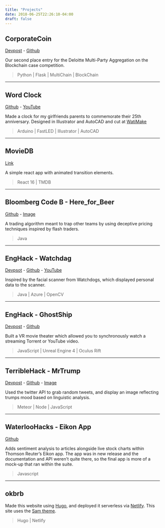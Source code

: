```yaml
---
title: "Projects"
date: 2018-06-25T22:26:10-04:00
draft: false
---
```


## CorporateCoin

[Devpost](https://devpost.com/software/corporatecoin) - [Github](https://github.com/GrandNewbien/cutc-deloitte)

Our second place entry for the Deloitte Multi-Party Aggregation on the Blockchain case competition.

> Python | Flask | MultiChain | BlockChain

---

## Word Clock

[Github](https://github.com/GrandNewbien/arduino-projects/tree/master/wordclock) - [YouTube](https://www.youtube.com/watch?v=ZXcq5jZzuVY)

Made a clock for my girlfriends parents to commemorate their 25th anniversary. Designed in Illustrator and AutoCAD and cut at [WatiMake](https://uwaterloo.ca/mechanical-mechatronics-engineering/resources-and-services/mme-clinic/watimake)

> Arduino | FastLED | Illustrator | AutoCAD

---

## MovieDB

[Link](/lumdb)

A simple react app with animated transition elements.

> React 16 | TMDB

---

## Bloomberg Code B - Here_for_Beer

[Github](https://github.com/siddharth-ramesh/Bloomberg_Hackathon_java) - [Image](/img/bloomberg.jpg)

A trading algorithm meant to trap other teams by using deceptive pricing techniques inspired by flash traders.

> Java

---

## EngHack - Watchdag

[Devpsot](https://devpost.com/software/watchdags) - [Github](https://github.com/blopit/watchdogs) - [YouTube](https://www.youtube.com/watch?v=NDk5pDcYous)

Inspired by the facial scanner from Watchdogs, which displayed personal data to the scanner.

> Java | Azure | OpenCV

---

## EngHack - GhostShip

[Devpost](https://devpost.com/software/torrentstream) - [Github](https://github.com/blopit/TorrentStream)

Built a VR movie theater which allowed you to synchronously watch a streaming Torrent or YouTube video.

> JavaScript | Unreal Engine 4 | Oculus Rift

---

## TerribleHack - MrTrump

[Devpost](https://devpost.com/software/mrtrump) - [Github](https://github.com/judearavinda/MrTrump) - [Image](/img/trump.jpg)

Used the twitter API to grab random tweets, and display an image reflecting trumps mood based on linguistic analysis.

> Meteor | Node | JavaScript

---

## WaterlooHacks - Eikon App

[Github](https://github.com/judearavinda/hackathon)

Adds sentiment analysis to articles alongside live stock charts within Thomson Reuter’s Eikon app. The app was in new release and the documentation and API weren’t quite there, so the final app is more of a mock-up that ran within the suite.

> Javascript

---

## okbrb

Made this website using [Hugo](https://gohugo.io/), and deployed it serverless via [Netlify](https://www.netlify.com/). This site uses the [Sam theme](https://github.com/vickylai/hugo-theme-sam).

> Hugo | Netlify
